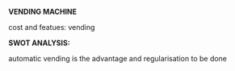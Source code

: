 **VENDING MACHINE**

cost and featues: vending

**SWOT ANALYSIS:**

automatic vending is the advantage and regularisation to be done
